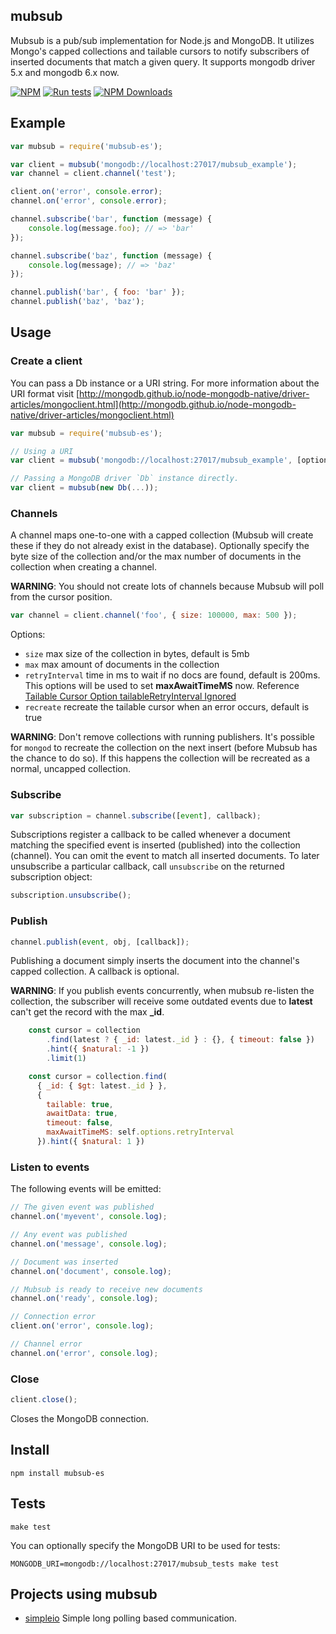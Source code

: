 ## mubsub

Mubsub is a pub/sub implementation for Node.js and MongoDB.  It utilizes Mongo's capped collections and tailable cursors to notify subscribers of inserted documents that match a given query. It supports mongodb driver 5.x and mongodb 6.x now.

[![NPM](https://img.shields.io/npm/v/mubsub-es.svg?style=flat)](http://npm.im/mubsub-es)
[![Run tests](https://github.com/emmansun/mubsub-es/actions/workflows/ci.yml/badge.svg)](https://github.com/emmansun/mubsub-es/actions/workflows/ci.yml)
[![NPM Downloads][npm-downloads-image]][npm-url]

## Example

```javascript
var mubsub = require('mubsub-es');

var client = mubsub('mongodb://localhost:27017/mubsub_example');
var channel = client.channel('test');

client.on('error', console.error);
channel.on('error', console.error);

channel.subscribe('bar', function (message) {
    console.log(message.foo); // => 'bar'
});

channel.subscribe('baz', function (message) {
    console.log(message); // => 'baz'
});

channel.publish('bar', { foo: 'bar' });
channel.publish('baz', 'baz');

```

## Usage

### Create a client

You can pass a Db instance or a URI string. For more information about the URI format visit [http://mongodb.github.io/node-mongodb-native/driver-articles/mongoclient.html](http://mongodb.github.io/node-mongodb-native/driver-articles/mongoclient.html)

```javascript
var mubsub = require('mubsub-es');

// Using a URI
var client = mubsub('mongodb://localhost:27017/mubsub_example', [options]);

// Passing a MongoDB driver `Db` instance directly.
var client = mubsub(new Db(...));
```

### Channels

A channel maps one-to-one with a capped collection (Mubsub will create these if they do not already exist in the database).  Optionally specify the byte size of the collection and/or the max number of documents in the collection when creating a channel.

**WARNING**: You should not create lots of channels because Mubsub will poll from the cursor position.

```javascript
var channel = client.channel('foo', { size: 100000, max: 500 });
```

Options:

 - `size` max size of the collection in bytes, default is 5mb
 - `max` max amount of documents in the collection
 - `retryInterval` time in ms to wait if no docs are found, default is 200ms. This options will be used to set **maxAwaitTimeMS** now. Reference [Tailable Cursor Option tailableRetryInterval Ignored](https://jira.mongodb.org/browse/NODE-2358)
 - `recreate` recreate the tailable cursor when an error occurs, default is true


**WARNING**: Don't remove collections with running publishers. It's possible for `mongod` to recreate the collection on the next insert (before Mubsub has the chance to do so).  If this happens the collection will be recreated as a normal, uncapped collection.

### Subscribe

```javascript
var subscription = channel.subscribe([event], callback);
```

Subscriptions register a callback to be called whenever a document matching the specified event is inserted (published) into the collection (channel).  You can omit the event to match all inserted documents. To later unsubscribe a particular callback, call `unsubscribe` on the returned subscription object:

```javascript
subscription.unsubscribe();
```
### Publish

```javascript
channel.publish(event, obj, [callback]);
```

Publishing a document simply inserts the document into the channel's capped collection.  A callback is optional.

**WARNING**: If you publish events concurrently, when mubsub re-listen the collection, the subscriber will receive some outdated events due to **latest** can't get the record with the max **_id**.
```javascript
    const cursor = collection
        .find(latest ? { _id: latest._id } : {}, { timeout: false })
        .hint({ $natural: -1 })
        .limit(1)

    const cursor = collection.find(
      { _id: { $gt: latest._id } },
      {
        tailable: true,
        awaitData: true,
        timeout: false,
        maxAwaitTimeMS: self.options.retryInterval
      }).hint({ $natural: 1 })        
```
### Listen to events

The following events will be emitted:

```javascript
// The given event was published
channel.on('myevent', console.log);

// Any event was published
channel.on('message', console.log);

// Document was inserted
channel.on('document', console.log);

// Mubsub is ready to receive new documents
channel.on('ready', console.log);

// Connection error
client.on('error', console.log);

// Channel error
channel.on('error', console.log);
```

### Close

```javascript
client.close();
```

Closes the MongoDB connection.

## Install

    npm install mubsub-es

## Tests

    make test

You can optionally specify the MongoDB URI to be used for tests:

    MONGODB_URI=mongodb://localhost:27017/mubsub_tests make test

## Projects using mubsub

- [simpleio](https://github.com/kof/simpleio) Simple long polling based communication.

[npm-downloads-image]: https://badgen.net/npm/dm/mubsub-es
[npm-url]: https://npmjs.org/package/mubsub-es
